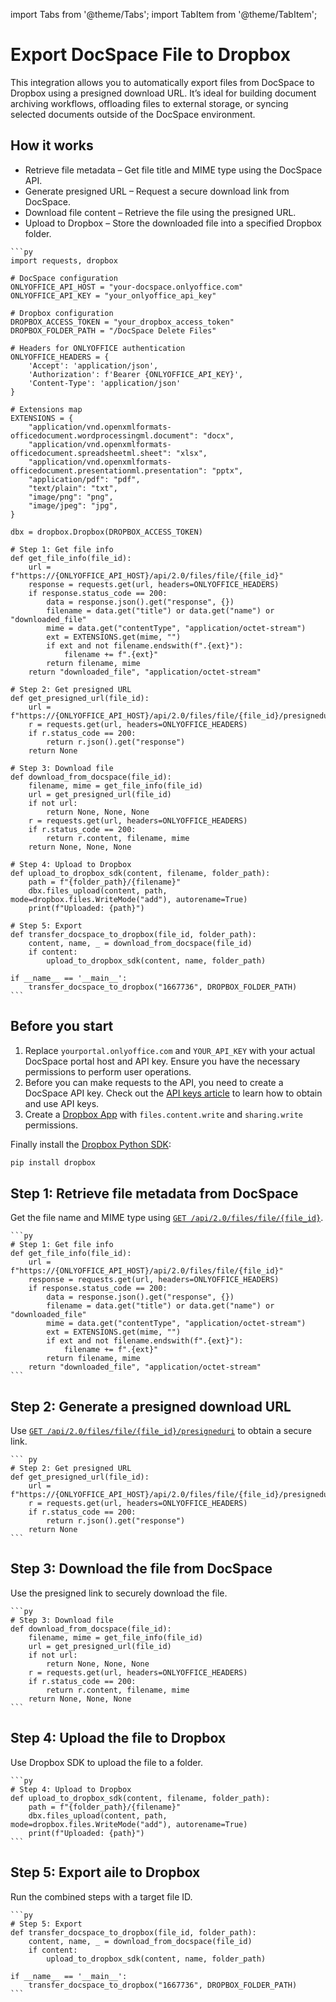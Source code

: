 import Tabs from '@theme/Tabs';
import TabItem from '@theme/TabItem';

# Export DocSpace File to Dropbox
This integration allows you to automatically export files from DocSpace to Dropbox using a presigned download URL. It’s ideal for building document archiving workflows, offloading files to external storage, or syncing selected documents outside of the DocSpace environment.

## How it works
- Retrieve file metadata – Get file title and MIME type using the DocSpace API.
- Generate presigned URL – Request a secure download link from DocSpace.
- Download file content – Retrieve the file using the presigned URL.
- Upload to Dropbox – Store the downloaded file into a specified Dropbox folder.

<Tabs>
  <TabItem value="py" label="Python">

    ```py
    import requests, dropbox

    # DocSpace configuration
    ONLYOFFICE_API_HOST = "your-docspace.onlyoffice.com"
    ONLYOFFICE_API_KEY = "your_onlyoffice_api_key"

    # Dropbox configuration
    DROPBOX_ACCESS_TOKEN = "your_dropbox_access_token"
    DROPBOX_FOLDER_PATH = "/DocSpace Delete Files"

    # Headers for ONLYOFFICE authentication
    ONLYOFFICE_HEADERS = {
        'Accept': 'application/json',
        'Authorization': f'Bearer {ONLYOFFICE_API_KEY}',
        'Content-Type': 'application/json'
    }

    # Extensions map
    EXTENSIONS = {
        "application/vnd.openxmlformats-officedocument.wordprocessingml.document": "docx",
        "application/vnd.openxmlformats-officedocument.spreadsheetml.sheet": "xlsx",
        "application/vnd.openxmlformats-officedocument.presentationml.presentation": "pptx",
        "application/pdf": "pdf",
        "text/plain": "txt",
        "image/png": "png",
        "image/jpeg": "jpg",
    }

    dbx = dropbox.Dropbox(DROPBOX_ACCESS_TOKEN)

    # Step 1: Get file info
    def get_file_info(file_id):
        url = f"https://{ONLYOFFICE_API_HOST}/api/2.0/files/file/{file_id}"
        response = requests.get(url, headers=ONLYOFFICE_HEADERS)
        if response.status_code == 200:
            data = response.json().get("response", {})
            filename = data.get("title") or data.get("name") or "downloaded_file"
            mime = data.get("contentType", "application/octet-stream")
            ext = EXTENSIONS.get(mime, "")
            if ext and not filename.endswith(f".{ext}"):
                filename += f".{ext}"
            return filename, mime
        return "downloaded_file", "application/octet-stream"

    # Step 2: Get presigned URL
    def get_presigned_url(file_id):
        url = f"https://{ONLYOFFICE_API_HOST}/api/2.0/files/file/{file_id}/presigneduri"
        r = requests.get(url, headers=ONLYOFFICE_HEADERS)
        if r.status_code == 200:
            return r.json().get("response")
        return None

    # Step 3: Download file
    def download_from_docspace(file_id):
        filename, mime = get_file_info(file_id)
        url = get_presigned_url(file_id)
        if not url:
            return None, None, None
        r = requests.get(url, headers=ONLYOFFICE_HEADERS)
        if r.status_code == 200:
            return r.content, filename, mime
        return None, None, None

    # Step 4: Upload to Dropbox
    def upload_to_dropbox_sdk(content, filename, folder_path):
        path = f"{folder_path}/{filename}"
        dbx.files_upload(content, path, mode=dropbox.files.WriteMode("add"), autorename=True)
        print(f"Uploaded: {path}")

    # Step 5: Export
    def transfer_docspace_to_dropbox(file_id, folder_path):
        content, name, _ = download_from_docspace(file_id)
        if content:
            upload_to_dropbox_sdk(content, name, folder_path)

    if __name__ == '__main__':
        transfer_docspace_to_dropbox("1667736", DROPBOX_FOLDER_PATH)
    ```

  </TabItem>
</Tabs>

## Before you start
1. Replace `yourportal.onlyoffice.com` and `YOUR_API_KEY` with your actual DocSpace portal host and API key. Ensure you have the necessary permissions to perform user operations.
2. Before you can make requests to the API, you need to create a DocSpace API key. Check out the [API keys article](../../../get-started/authentication/api-keys/) to learn how to obtain and use API keys.
3. Create a [Dropbox App](https://www.dropbox.com/developers) with `files.content.write` and `sharing.write` permissions.

Finally install the [Dropbox Python SDK](https://www.dropbox.com/developers/documentation/python#install):
```bash
pip install dropbox
```

## Step 1: Retrieve file metadata from DocSpace
Get the file name and MIME type using [`GET /api/2.0/files/file/{file_id}`](../../../usage-api/get-file-info).

<Tabs>
  <TabItem value="py" label="Python">

    ```py
    # Step 1: Get file info
    def get_file_info(file_id):
        url = f"https://{ONLYOFFICE_API_HOST}/api/2.0/files/file/{file_id}"
        response = requests.get(url, headers=ONLYOFFICE_HEADERS)
        if response.status_code == 200:
            data = response.json().get("response", {})
            filename = data.get("title") or data.get("name") or "downloaded_file"
            mime = data.get("contentType", "application/octet-stream")
            ext = EXTENSIONS.get(mime, "")
            if ext and not filename.endswith(f".{ext}"):
                filename += f".{ext}"
            return filename, mime
        return "downloaded_file", "application/octet-stream"
    ```

  </TabItem>
</Tabs>

## Step 2: Generate a presigned download URL
Use [`GET /api/2.0/files/file/{file_id}/presigneduri`](../../../usage-api/get-presigned-file-uri) to obtain a secure link.

<Tabs>
  <TabItem value="py" label="Python">

    ``` py
    # Step 2: Get presigned URL
    def get_presigned_url(file_id):
        url = f"https://{ONLYOFFICE_API_HOST}/api/2.0/files/file/{file_id}/presigneduri"
        r = requests.get(url, headers=ONLYOFFICE_HEADERS)
        if r.status_code == 200:
            return r.json().get("response")
        return None
    ```

  </TabItem>
</Tabs>

## Step 3: Download the file from DocSpace
Use the presigned link to securely download the file.

<Tabs>
  <TabItem value="py" label="Python">

    ```py
    # Step 3: Download file
    def download_from_docspace(file_id):
        filename, mime = get_file_info(file_id)
        url = get_presigned_url(file_id)
        if not url:
            return None, None, None
        r = requests.get(url, headers=ONLYOFFICE_HEADERS)
        if r.status_code == 200:
            return r.content, filename, mime
        return None, None, None
    ```

  </TabItem>
</Tabs>

## Step 4: Upload the file to Dropbox
Use Dropbox SDK to upload the file to a folder.

<Tabs>
  <TabItem value="py" label="Python">

    ```py
    # Step 4: Upload to Dropbox
    def upload_to_dropbox_sdk(content, filename, folder_path):
        path = f"{folder_path}/{filename}"
        dbx.files_upload(content, path, mode=dropbox.files.WriteMode("add"), autorename=True)
        print(f"Uploaded: {path}")
    ```
    
  </TabItem>
</Tabs>

## Step 5: Export аile to Dropbox
Run the combined steps with a target file ID.

<Tabs>
  <TabItem value="py" label="Python">

    ```py
    # Step 5: Export
    def transfer_docspace_to_dropbox(file_id, folder_path):
        content, name, _ = download_from_docspace(file_id)
        if content:
            upload_to_dropbox_sdk(content, name, folder_path)

    if __name__ == '__main__':
        transfer_docspace_to_dropbox("1667736", DROPBOX_FOLDER_PATH)
    ```
    
  </TabItem>
</Tabs>